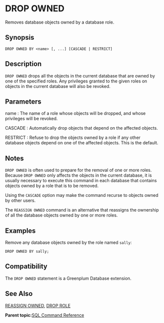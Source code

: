 # DROP OWNED 

Removes database objects owned by a database role.

## Synopsis 

``` {#sql_command_synopsis}
DROP OWNED BY <name> [, ...] [CASCADE | RESTRICT]
```

## Description 

`DROP OWNED` drops all the objects in the current database that are owned by one of the specified roles. Any privileges granted to the given roles on objects in the current database will also be revoked.

## Parameters 

name
:   The name of a role whose objects will be dropped, and whose privileges will be revoked.

CASCADE
:   Automatically drop objects that depend on the affected objects.

RESTRICT
:   Refuse to drop the objects owned by a role if any other database objects depend on one of the affected objects. This is the default.

## Notes 

`DROP OWNED` is often used to prepare for the removal of one or more roles. Because `DROP OWNED` only affects the objects in the current database, it is usually necessary to execute this command in each database that contains objects owned by a role that is to be removed.

Using the `CASCADE` option may make the command recurse to objects owned by other users.

The `REASSIGN OWNED` command is an alternative that reassigns the ownership of all the database objects owned by one or more roles.

## Examples 

Remove any database objects owned by the role named `sally`:

```
DROP OWNED BY sally;
```

## Compatibility 

The `DROP OWNED` statement is a Greenplum Database extension.

## See Also 

[REASSIGN OWNED](REASSIGN_OWNED.html), [DROP ROLE](DROP_ROLE.html)

**Parent topic:**[SQL Command Reference](../sql_commands/sql_ref.html)

